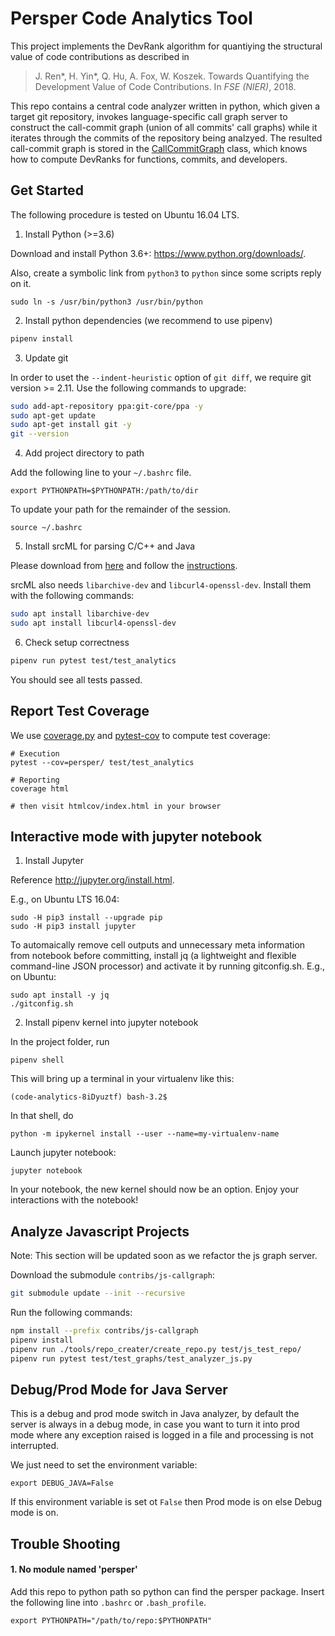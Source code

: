 # Persper Code Analytics Tool

This project implements the DevRank algorithm for quantiying the structural value of code contributions as described in

> J. Ren\*, H. Yin\*, Q. Hu, A. Fox, W. Koszek. Towards Quantifying the Development Value of Code Contributions. In *FSE (NIER)*, 2018. 

This repo contains a central code analyzer written in python, which given a target git repository, invokes language-specific call graph server to construct the call-commit graph (union of all commits' call graphs) while it iterates through the commits of the repository being analzyed. The resulted call-commit graph is stored in the [CallCommitGraph](/persper/analytics/call_commit_graph.py) class, which knows how to compute DevRanks for functions, commits, and developers.

## Get Started

The following procedure is tested on Ubuntu 16.04 LTS.

1. Install Python (>=3.6)

Download and install Python 3.6+: <https://www.python.org/downloads/>.

Also, create a symbolic link from `python3` to `python` since some scripts reply on it.
```
sudo ln -s /usr/bin/python3 /usr/bin/python
```

2. Install python dependencies (we recommend to use pipenv)

```bash
pipenv install
```

3. Update git

In order to uset the `--indent-heuristic` option of `git diff`, we require git version >= 2.11. Use the following commands to upgrade:

```bash
sudo add-apt-repository ppa:git-core/ppa -y
sudo apt-get update
sudo apt-get install git -y
git --version
```

4. Add project directory to path

Add the following line to your `~/.bashrc` file.

```
export PYTHONPATH=$PYTHONPATH:/path/to/dir
```

To update your path for the remainder of the session.
```
source ~/.bashrc
```

5. Install srcML for parsing C/C++ and Java

Please download from [here](https://www.srcml.org/#download) and follow the [instructions](http://131.123.42.38/lmcrs/beta/README).

srcML also needs `libarchive-dev` and `libcurl4-openssl-dev`. Install them with the following commands:

```bash
sudo apt install libarchive-dev
sudo apt install libcurl4-openssl-dev
```

6. Check setup correctness

```bash
pipenv run pytest test/test_analytics
```

You should see all tests passed.

## Report Test Coverage

We use [coverage.py](https://coverage.readthedocs.io/) and [pytest-cov](https://pytest-cov.readthedocs.io/en/latest/) to compute test coverage:

```
# Execution
pytest --cov=persper/ test/test_analytics

# Reporting
coverage html

# then visit htmlcov/index.html in your browser
```



## Interactive mode with jupyter notebook

1. Install Jupyter

Reference <http://jupyter.org/install.html>.

E.g., on Ubuntu LTS 16.04:

```
sudo -H pip3 install --upgrade pip
sudo -H pip3 install jupyter
```

To automaically remove cell outputs and unnecessary meta information from notebook before committing, install jq (a lightweight and flexible command-line JSON processor) and activate it by running gitconfig.sh. E.g., on Ubuntu:

```
sudo apt install -y jq
./gitconfig.sh
```

2. Install pipenv kernel into jupyter notebook

In the project folder, run

```
pipenv shell
```

This will bring up a terminal in your virtualenv like this:

```
(code-analytics-8iDyuztf) bash-3.2$
```

In that shell, do

```
python -m ipykernel install --user --name=my-virtualenv-name
```

Launch jupyter notebook:

```
jupyter notebook
```

In your notebook, the new kernel should now be an option. Enjoy your interactions with the notebook!


## Analyze Javascript Projects

Note: This section will be updated soon as we refactor the js graph server.

Download the submodule `contribs/js-callgraph`:

```bash
git submodule update --init --recursive
```

Run the following commands:

```bash
npm install --prefix contribs/js-callgraph
pipenv install
pipenv run ./tools/repo_creater/create_repo.py test/js_test_repo/
pipenv run pytest test/test_graphs/test_analyzer_js.py
```


## Debug/Prod Mode for Java Server

This is a debug and prod mode switch in Java analyzer,
by default the server is always in a debug mode, in case
you want to turn it into prod mode where any exception raised
is logged in a file and processing is not interrupted.

We just need to set the environment variable:

``export DEBUG_JAVA=False``

If this environment variable is set ot `False` then Prod mode is on
else Debug mode is on.

## Trouble Shooting

#### 1. No module named 'persper'

Add this repo to python path so python can find the persper package. Insert the following line into `.bashrc` or `.bash_profile`.

```
export PYTHONPATH="/path/to/repo:$PYTHONPATH"
```

<!--### Batch Mode

Complete the basic setup first.
Note: setup-linux-ubuntu.sh can be used for Ubuntu Server.

Read help info of dev_analysis.py:
```bash
./dev_analysis.py -h
```

To output results of PageRank and DevRank over the call graph:
```bash
./dev_analysis.py -x ./repos/linux-4.10-xml/kernel/ -o linux-kernel.xlsx -a 0 1 0.05 -pd
```

To output results of DevRank over the call-commit graph:
```bash
./dev_analysis.py -s ./repos/linux/ -x ./repos/linux-4.10-xml/ -o linux-cc.xlsx -n 100 200 -a 0 1 0.05 -c
```

A sample long-time run:
```bash
nohup ./dev_analysis.py -s ./repos/linux/ -x ./repos/linux-4.10-xml/ -o linux-4.10-cc.xlsx -n 1000 10000 -a 0 1 0.05 -c > dev.out 2>&1 &
```
-->